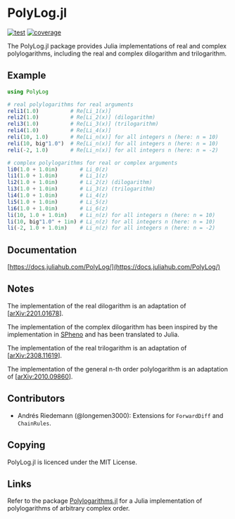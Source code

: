 PolyLog.jl
==========

[![test](https://github.com/Expander/PolyLog.jl/actions/workflows/build.yml/badge.svg)](https://github.com/Expander/PolyLog.jl/actions/workflows/build.yml)
[![coverage](https://coveralls.io/repos/github/Expander/PolyLog.jl/badge.svg)](https://coveralls.io/github/Expander/PolyLog.jl)

The PolyLog.jl package provides Julia implementations of real and
complex polylogarithms, including the real and complex dilogarithm and
trilogarithm.


Example
-------

```.jl
using PolyLog

# real polylogarithms for real arguments
reli1(1.0)          # Re[Li_1(x)]
reli2(1.0)          # Re[Li_2(x)] (dilogarithm)
reli3(1.0)          # Re[Li_3(x)] (trilogarithm)
reli4(1.0)          # Re[Li_4(x)]
reli(10, 1.0)       # Re[Li_n(x)] for all integers n (here: n = 10)
reli(10, big"1.0")  # Re[Li_n(x)] for all integers n (here: n = 10)
reli(-2, 1.0)       # Re[Li_n(x)] for all integers n (here: n = -2)

# complex polylogarithms for real or complex arguments
li0(1.0 + 1.0im)       # Li_0(z)
li1(1.0 + 1.0im)       # Li_1(z)
li2(1.0 + 1.0im)       # Li_2(z) (dilogarithm)
li3(1.0 + 1.0im)       # Li_3(z) (trilogarithm)
li4(1.0 + 1.0im)       # Li_4(z)
li5(1.0 + 1.0im)       # Li_5(z)
li6(1.0 + 1.0im)       # Li_6(z)
li(10, 1.0 + 1.0im)    # Li_n(z) for all integers n (here: n = 10)
li(10, big"1.0" + 1im) # Li_n(z) for all integers n (here: n = 10)
li(-2, 1.0 + 1.0im)    # Li_n(z) for all integers n (here: n = -2)
```


Documentation
-------------

[https://docs.juliahub.com/PolyLog/](https://docs.juliahub.com/PolyLog/)


Notes
-----

The implementation of the real dilogarithm is an adaptation of
[[arXiv:2201.01678](https://arxiv.org/abs/2201.01678)].

The implementation of the complex dilogarithm has been inspired by the
implementation in [SPheno](https://spheno.hepforge.org) and has been
translated to Julia.

The implementation of the real trilogarithm is an adaptation of
[[arXiv:2308.11619](https://arxiv.org/abs/2308.11619)].

The implementation of the general n-th order polylogarithm is an
adaptation of [[arXiv:2010.09860](https://arxiv.org/abs/2010.09860)].


Contributors
------------

* Andrés Riedemann (@longemen3000): Extensions for `ForwardDiff` and
  `ChainRules`.


Copying
-------

PolyLog.jl is licenced under the MIT License.


Links
-----

Refer to the package
[Polylogarithms.jl](https://github.com/mroughan/Polylogarithms.jl) for
a Julia implementation of polylogarithms of arbitrary complex order.
